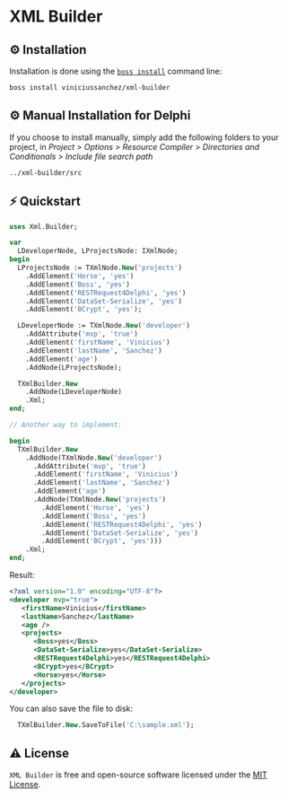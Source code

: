 # XML Builder

## ⚙️ Installation
Installation is done using the [`boss install`](https://github.com/HashLoad/boss) command line:
``` sh
boss install viniciussanchez/xml-builder
```

## ⚙️ Manual Installation for Delphi
If you choose to install manually, simply add the following folders to your project, in *Project > Options > Resource Compiler > Directories and Conditionals > Include file search path*
```
../xml-builder/src
```

## ⚡️ Quickstart

```pascal
uses Xml.Builder;

var
  LDeveloperNode, LProjectsNode: IXmlNode;
begin
  LProjectsNode := TXmlNode.New('projects')
    .AddElement('Horse', 'yes')
    .AddElement('Boss', 'yes')
    .AddElement('RESTRequest4Delphi', 'yes')
    .AddElement('DataSet-Serialize', 'yes')
    .AddElement('BCrypt', 'yes');

  LDeveloperNode := TXmlNode.New('developer')
    .AddAttribute('mvp', 'true')
    .AddElement('firstName', 'Vinicius')
    .AddElement('lastName', 'Sanchez')
    .AddElement('age')
    .AddNode(LProjectsNode);

  TXmlBuilder.New
    .AddNode(LDeveloperNode)
    .Xml;
end;

// Another way to implement:

begin
  TXmlBuilder.New
    .AddNode(TXmlNode.New('developer')
      .AddAttribute('mvp', 'true')
      .AddElement('firstName', 'Vinicius')
      .AddElement('lastName', 'Sanchez')
      .AddElement('age')
      .AddNode(TXmlNode.New('projects')
        .AddElement('Horse', 'yes')
        .AddElement('Boss', 'yes')
        .AddElement('RESTRequest4Delphi', 'yes')
        .AddElement('DataSet-Serialize', 'yes')
        .AddElement('BCrypt', 'yes')))
    .Xml;
end;
``` 
Result:
```xml
<?xml version="1.0" encoding="UTF-8"?>
<developer mvp="true">
   <firstName>Vinicius</firstName>
   <lastName>Sanchez</lastName>
   <age />
   <projects>
      <Boss>yes</Boss>
      <DataSet-Serialize>yes</DataSet-Serialize>
      <RESTRequest4Delphi>yes</RESTRequest4Delphi>
      <BCrypt>yes</BCrypt>
      <Horse>yes</Horse>
   </projects>
</developer>
```
You can also save the file to disk:
```pascal
  TXmlBuilder.New.SaveToFile('C:\sample.xml');
```

## ⚠️ License

`XML Builder` is free and open-source software licensed under the [MIT License](https://github.com/viniciussanchez/xml-builder/blob/master/LICENSE). 
